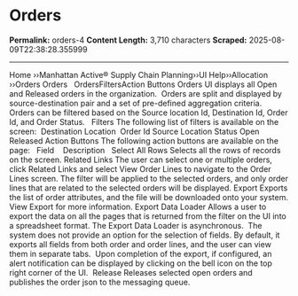 # Orders

**Permalink:** orders-4
**Content Length:** 3,710 characters
**Scraped:** 2025-08-09T22:38:28.355999

---

Home &rsaquo;&rsaquo;Manhattan Active® Supply Chain Planning&rsaquo;&rsaquo;UI Help&rsaquo;&rsaquo;Allocation ››Orders Orders &nbsp; OrdersFiltersAction Buttons Orders UI displays&nbsp;all Open and Released orders in the organization.&nbsp; Orders are split and displayed by source-destination pair and a set of pre-defined aggregation criteria.&nbsp; Orders can be filtered based on the Source location Id, Destination Id, Order Id, and Order Status. &nbsp; Filters The following&nbsp;list of filters is available on the screen: &nbsp;Destination Location&nbsp; Order Id Source Location Status Open&nbsp; Released Action Buttons The following action buttons are available on the page: &nbsp; Field &nbsp; &nbsp;Description &nbsp; Select All Rows Selects all the rows of records on the screen. Related Links The user can select one or multiple orders, click&nbsp;Related Links&nbsp;and select View&nbsp;Order Lines&nbsp;to navigate to the Order Lines screen. The filter will be applied to the selected orders, and only&nbsp;order lines that are related to the selected orders will be displayed. Export Exports the list of order attributes, and the file will be downloaded onto your system. View&nbsp;Export&nbsp;for more information. Export Data Loader Allows a user to export the data on all the pages that is returned from the filter on the UI into a spreadsheet format. The Export Data Loader is asynchronous. &nbsp;The system does not provide an option for the selection of fields. By default, it exports all fields from both order and order lines, and the user can view them in separate tabs.&nbsp;&nbsp;Upon completion of the export, if configured, an alert notification can be displayed by clicking on the bell icon on the top right corner of the UI.&nbsp; Release Releases selected open orders and publishes the order json to the messaging queue.